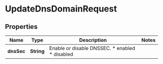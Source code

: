 

# UpdateDnsDomainRequest


## Properties

| Name | Type | Description | Notes |
|------------ | ------------- | ------------- | -------------|
|**dnsSec** | **String** | Enable or disable DNSSEC.  * enabled * disabled |  |



